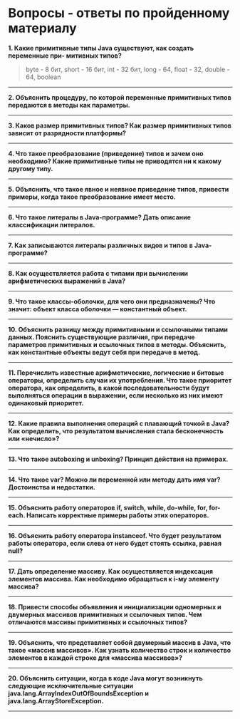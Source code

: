 # Вопросы - ответы по пройденному материалу

__1. Какие примитивные типы Java существуют, как создать переменные при-
митивных типов?__
>byte - 8 бит, short - 16 бит, int - 32 бит, long - 64, float - 32, double - 64, boolean
___
__2. Объяснить процедуру, по которой переменные примитивных типов передаются в методы как параметры.__
>
___
__3. Каков размер примитивных типов? Как размер примитивных типов зависит от разрядности платформы?__
>
___
__4. Что такое преобразование (приведение) типов и зачем оно необходимо? Какие примитивные типы не приводятся ни к какому другому типу.__
>
___
__5. Объяснить, что такое явное и неявное приведение типов, привеcти примеры, когда такое преобразование имеет место.__
>
___
__6. Что такое литералы в Java-программе? Дать описание классификации литералов.__
>
___
__7. Как записываются литералы различных видов и типов в Java-программе?__
>
___
__8. Как осуществляется работа с типами при вычислении арифметических выражений в Java?__
>
___
__9. Что такое классы-оболочки, для чего они предназначены? Что значит: объект класса оболочки — константный объект.__
>
___
__10. Объяснить разницу между примитивными и ссылочными типами данных. Пояснить существующие различия, при передаче параметров примитивных и ссылочных типов в методы. Объяснить, как константные объекты ведут себя при передаче в метод.__
>
___
__11. Перечислить известные арифметические, логические и битовые операторы, определить случаи их употребления. Что такое приоритет оператора, как определить, в какой последовательности будут выполняться операции в выражении, если несколько из них имеют одинаковый приоритет.__
>
___
__12. Какие правила выполнения операций с плавающий точкой в Java? Как определить, что результатом вычисления стала бесконечность или «нечисло»?__
>
___
__13. Что такое аutoboxing и unboxing? Принцип действия на примерах.__
>
___
__14. Что такое var? Можно ли переменной или методу дать имя var? Достоинства и недостатки.__
>
___
__15. Объяснить работу операторов if, switch, while, do-while, for, for-each. Написать корректные примеры работы этих операторов.__
>
___
__16. Объяснить работу оператора instanceof. Что будет результатом работы оператора, если слева от него будет стоять ссылка, равная null?__
>
___
__17. Дать определение массиву. Как осуществляется индексация элементов массива. Как необходимо обращаться к i-му элементу массива?__
>
___
__18. Привести способы объявления и инициализации одномерных и двумерных массивов примитивных и ссылочных типов. Чем отличаются массивы примитивных и ссылочных типов?__
>
___
__19. Объяснить, что представляет собой двумерный массив в Java, что такое «массив массивов». Как узнать количество строк и количество элементов в каждой строке для «массива массивов»?__
>
___
__20. Объяснить ситуации, когда в коде Java могут возникнуть следующие исключительные ситуации java.lang.ArrayIndexOutOfBoundsException и java.lang.ArrayStoreException.__
>
___